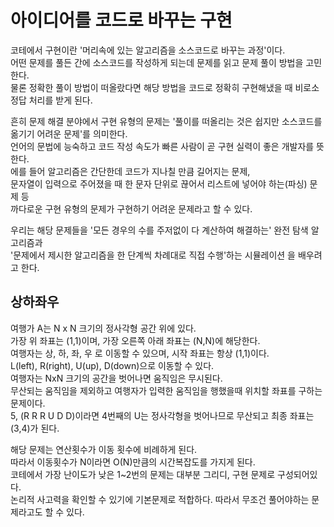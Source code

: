 # 아이디어를 코드로 바꾸는 구현
코테에서 구현이란 '머리속에 있는 알고리즘을 소스코드로 바꾸는 과정'이다.   
어떤 문제를 풀든 간에 소스코드를 작성하게 되는데 문제를 읽고 문제 풀이 방법을 고민한다.   
물론 정확한 풀이 방법이 떠올랐다면 해당 방법을 코드로 정확히 구현해냈을 때 비로소 정답 처리를 받게 된다.   
   
흔히 문제 해결 분야에서 구현 유형의 문제는 '풀이를 떠올리는 것은 쉽지만 소스코드를 옮기기 어려운 문제'를 의미한다.   
언어의 문법에 능숙하고 코드 작성 속도가 빠른 사람이 곧 구현 실력이 좋은 개발자를 뜻한다.   
에를 들어 알고리즘은 간단한데 코드가 지나칠 만큼 길어지는 문제,   
문자열이 입력으로 주어졌을 때 한 문자 단위로 끊어서 리스트에 넣어야 하는(파싱) 문제 등   
까다로운 구현 유형의 문제가 구현하기 어려운 문제라고 할 수 있다.   
   
우리는 해당 문제들을 '모든 경우의 수를 주저없이 다 계산하여 해결하는' 완전 탐색 알고리즘과   
'문제에서 제시한 알고리즘을 한 단계씩 차례대로 직접 수행'하는 시뮬레이션 을 배우려고 한다.   
   
## 상하좌우
여행가 A는 N x N 크기의 정사각형 공간 위에 있다.   
가장 위 좌표는 (1,1)이며, 가장 오른쪽 아래 좌표는 (N,N)에 해당한다.   
여행자는 상, 하, 좌, 우 로 이동할 수 있으며, 시작 좌표는 항상 (1,1)이다.   
L(left), R(right), U(up), D(down)으로 이동할 수 있다.   
여행자는 NxN 크기의 공간을 벗어나면 움직임은 무시된다.   
무산되는 움직임을 제외하고 여행자가 입력한 움직임을 행했을때 위치할 좌표를 구하는 문제이다.   
5, (R R R U D D)이라면 4번째의 U는 정사각형을 벗어나므로 무산되고 최종 좌표는 (3,4)가 된다.   
   
해당 문제는 연산횟수가 이동 횟수에 비례하게 된다.   
따라서 이동횟수가 N이라면 O(N)만큼의 시간복잡도를 가지게 된다.   
코테에서 가장 난이도가 낮은 1~2번의 문제는 대부분 그리디, 구현 문제로 구성되어있다.   
논리적 사고력을 확인할 수 있기에 기본문제로 적합하다. 따라서 무조건 풀어야하는 문제라고도 할 수 있다.   
